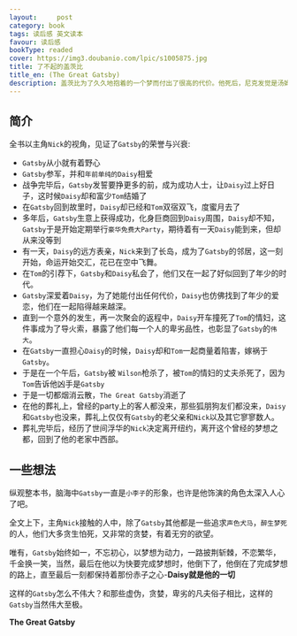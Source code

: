 ```yaml
---
layout:     post
category: book
tags: 读后感 英文读本
favour: 读后感
bookType: readed
cover: https://img3.doubanio.com/lpic/s1005875.jpg
title: 了不起的盖茨比
title_en: (The Great Gatsby)
description: 盖茨比为了久久地抱着的一个梦而付出了很高的代价。他死后，尼克发觉是汤姆暗中挑拨威尔逊去杀死盖茨比。他感到东部鬼影幢幢，世态炎凉，便决定回中西部老家去。这是一个简单的故事，却有着极悲凉的人生况味。
---
```


## 简介
全书以主角`Nick`的视角，见证了`Gatsby`的荣誉与兴衰:

* `Gatsby`从小就有着野心
* `Gatsby`参军，并和`年前单纯的Daisy`相爱
* 战争完毕后，`Gatsby`发誓要挣更多的前，成为成功人士，让`Daisy`过上好日子，这时候`Daisy`却和富少`Tom`结婚了
* 在`Gatsby`回到故里时，`Daisy`却已经和`Tom`双宿双飞，度蜜月去了
* 多年后，`Gatsby`生意上获得成功，化身巨商回到`Daisy`周围，`Daisy`却不知，`Gatsby`于是开始定期举行`豪华免费大Party`，期待着有一天`Daisy`能到来，但却从来没等到
* 有一天，`Daisy`的远方表亲，`Nick`来到了长岛，成为了`Gatsby`的邻居，这一刻开始，命运开始交汇，花已在空中飞舞。
* 在`Tom`的引荐下，`Gatsby`和`Daisy`私会了，他们又在一起了好似回到了年少的时代。
* `Gatsby`深爱着`Daisy`，为了她能付出任何代价，`Daisy`也仿佛找到了年少的爱恋，他们在一起陷得越来越深。
* 直到一个意外的发生，再一次聚会的返程中，`Daisy`开车撞死了`Tom`的情妇，这件事成为了导火索，暴露了他们每一个人的卑劣品性，也彰显了`Gatsby`的`伟大`。
* 在`Gatsby`一直担心`Daisy`的时候，`Daisy`却和`Tom`一起商量着陷害，嫁祸于`Gatsby`。
* 于是在一个午后，`Gatsby`被  `Wilson`枪杀了，被`Tom`的情妇的丈夫杀死了，因为`Tom`告诉他凶手是`Gatsby`
* 于是一切都烟消云散，`The Great Gatsby`消逝了
* 在他的葬礼上，曾经的party上的客人都没来，那些狐朋狗友们都没来，`Daisy`和`Gatsby`也没来，葬礼上仅仅有`Gatsby`的老父亲和`Nick`以及其它寥寥数人。
* 葬礼完毕后，经历了世间浮华的`Nick`决定离开纽约，离开这个曾经的梦想之都，回到了他的老家中西部。


## 一些想法
纵观整本书，脑海中`Gatsby`一直是`小李子`的形象，也许是他饰演的角色太深入人心了吧。

全文上下，主角`Nick`接触的人中，除了`Gatsby`其他都是一些追求`声色犬马`，`醉生梦死`的人，他们大多贪生怕死，又非常的贪婪，有着无穷的欲望。

唯有，`Gatsby`始终如一，不忘初心，以梦想为动力，一路披荆斩棘，不恋繁华，千金换一笑，当然，最后在他以为快要完成梦想时，他倒下了，他倒在了完成梦想的路上，直至最后一刻都保持着那份赤子之心-**Daisy就是他的一切**

这样的`Gatsby`怎么不伟大？和那些虚伪，贪婪，卑劣的凡夫俗子相比，这样的`Gatsby`当然伟大至极。

**The Great Gatsby**
